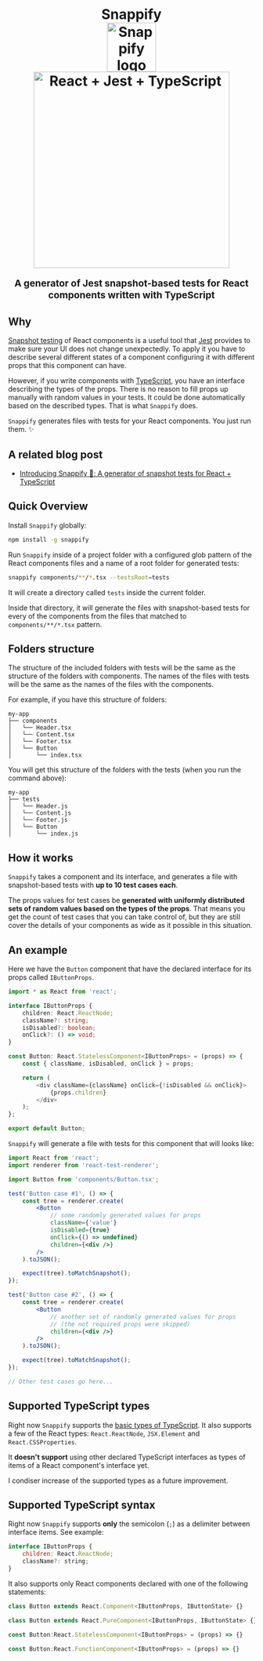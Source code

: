 <h1 align="center">
  Snappify
  <br>
  <img src="https://emojipedia-us.s3.amazonaws.com/thumbs/120/apple/118/camera-with-flash_1f4f8.png" alt="Snappify logo" title="Snappify logo" width="100">
  <br>
  <img src="https://s3.amazonaws.com/media-p.slid.es/uploads/401307/images/4926305/All.png" alt="React + Jest + TypeScript" title="React + Jest + TypeScript" width="400">
  
</h1>
<p align="center" style="font-size: 1.2rem;"><b>A generator of Jest snapshot-based tests for React components written with TypeScript</b></p>

## Why

[Snapshot testing](https://facebook.github.io/jest/docs/en/snapshot-testing.html) of React components is a useful tool that [Jest](https://facebook.github.io/jest/) provides to make sure your UI does not change unexpectedly. To apply it you have to describe several different states of a component configuring it with different props that this component can have. 

However, if you write components with [TypeScript](https://www.typescriptlang.org/), you have an interface describing the types of the props. There is no reason to fill props up manually with random values in your tests. It could be done automatically based on the described types. That is what `Snappify` does. 

`Snappify` generates files with tests for your React components. You just run them. ✨

## A related blog post

* [Introducing Snappify 📸: A generator of snapshot tests for React + TypeScript](https://medium.com/@denisraslov/introducing-snappify-a-generator-of-snapshot-tests-for-react-typescript-54b3fd1ffa54)

## Quick Overview

Install `Snappify` globally:

```sh
npm install -g snappify
```

Run `Snappify` inside of a project folder with a configured glob pattern of the React components files and a name of a root folder for generated tests:

```sh
snappify components/**/*.tsx --testsRoot=tests
```

It will create a directory called `tests` inside the current folder.

Inside that directory, it will generate the files with snapshot-based tests for every of the components from the files that matched to `components/**/*.tsx` pattern. 

## Folders structure
The structure of the included folders with tests will be the same as the structure of the folders with components. The names of the files with tests will be the same as the names of the files with the components.

For example, if you have this structure of folders:
```
my-app
├── components
│   └── Header.tsx
│   └── Content.tsx
│   └── Footer.tsx
│   └── Button
│       └── index.tsx
```

You will get this structure of the folders with the tests (when you run the command above):

```
my-app
├── tests
│   └── Header.js
│   └── Content.js
│   └── Footer.js
│   └── Button
│       └── index.js
```

## How it works

`Snappify` takes a component and its interface, and generates a file with snapshot-based tests with **up to 10 test cases each**. 

The props values for test cases be **generated with uniformly distributed sets of random values based on the types of the props**. That means you get the count of test cases that you can take control of, but they are still cover the details of your components as wide as it possible in this situation. 

## An example

Here we have the `Button` component that have the declared interface for its props called `IButtonProps`. 

```ts
import * as React from 'react';

interface IButtonProps {
    children: React.ReactNode;
    className?: string;
    isDisabled?: boolean;
    onClick?: () => void;
}

const Button: React.StatelessComponent<IButtonProps> = (props) => {
    const { className, isDisabled, onClick } = props;

    return (
        <div className={className} onClick={!isDisabled && onClick}>
            {props.children}
        </div>
    );
};

export default Button;
```

`Snappify` will generate a file with tests for this component that will looks like:

```jsx
import React from 'react';
import renderer from 'react-test-renderer';

import Button from 'components/Button.tsx';

test('Button case #1', () => {
    const tree = renderer.create(
        <Button
            // some randomly generated values for props
            className={'value'}
            isDisabled={true}
            onClick={() => undefined}
            children={<div />}
        />
    ).toJSON();

    expect(tree).toMatchSnapshot();
});

test('Button case #2', () => {
    const tree = renderer.create(
        <Button
            // another set of randomly generated values for props
            // (the not required props were skipped)
            children={<div />}
        />
    ).toJSON();

    expect(tree).toMatchSnapshot();
});

// Other test cases go here...
```

## Supported TypeScript types

Right now `Snappify` supports the [basic types of TypeScript](https://www.typescriptlang.org/docs/handbook/basic-types.html). It also supports a few of the React types: `React.ReactNode`, `JSX.Element` and `React.CSSProperties`. 

It **doesn't support** using other declared TypeScript interfaces as types of items of a React component's interface yet.

I condiser increase of the supported types as a future improvement.

## Supported TypeScript syntax

Right now `Snappify` supports **only** the semicolon (`;`) as a delimiter between interface items. See example:

```js
interface IButtonProps {
    children: React.ReactNode;
    className?: string;
}
```

It also supports only React components declared with one of the following statements:

```js
class Button extends React.Component<IButtonProps, IButtonState> {}
```

```js
class Button extends React.PureComponent<IButtonProps, IButtonState> {}
```

```js
const Button:React.StatelessComponent<IButtonProps> = (props) => {}
```

```js
const Button:React.FunctionComponent<IButtonProps> = (props) => {}
```
